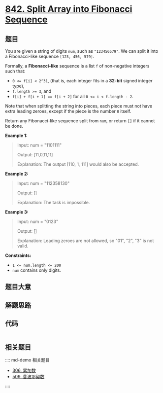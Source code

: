 # [842. Split Array into Fibonacci Sequence](https://leetcode.com/problems/split-array-into-fibonacci-sequence/)

## 题目

You are given a string of digits `num`, such as `"123456579"`. We can split it
into a Fibonacci-like sequence `[123, 456, 579]`.

Formally, a **Fibonacci-like** sequence is a list `f` of non-negative integers
such that:

- `0 <= f[i] < 2^31`, (that is, each integer fits in a **32-bit** signed integer type),
- `f.length >= 3`, and
- `f[i] + f[i + 1] == f[i + 2]` for all `0 <= i < f.length - 2`.

Note that when splitting the string into pieces, each piece must not have
extra leading zeroes, except if the piece is the number `0` itself.

Return any Fibonacci-like sequence split from `num`, or return `[]` if it
cannot be done.

**Example 1:**

> Input: num = "1101111"
>
> Output: [11,0,11,11]
>
> Explanation: The output [110, 1, 111] would also be accepted.

**Example 2:**

> Input: num = "112358130"
>
> Output: []
>
> Explanation: The task is impossible.

**Example 3:**

> Input: num = "0123"
>
> Output: []
>
> Explanation: Leading zeroes are not allowed, so "01", "2", "3" is not valid.

**Constraints:**

- `1 <= num.length <= 200`
- `num` contains only digits.

## 题目大意

## 解题思路

## 代码

```javascript

```

## 相关题目

:::: md-demo 相关题目

- [306. 累加数](https://leetcode.com/problems/additive-number)
- [509. 斐波那契数](./0509.md)

::::
